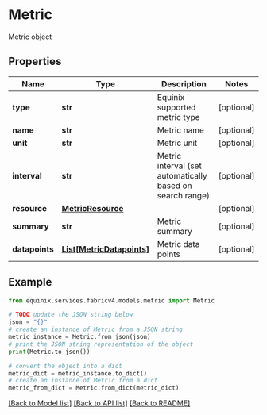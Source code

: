 # Metric

Metric object

## Properties

Name | Type | Description | Notes
------------ | ------------- | ------------- | -------------
**type** | **str** | Equinix supported metric type | [optional] 
**name** | **str** | Metric name | [optional] 
**unit** | **str** | Metric unit | [optional] 
**interval** | **str** | Metric interval (set automatically based on search range) | [optional] 
**resource** | [**MetricResource**](MetricResource.md) |  | [optional] 
**summary** | **str** | Metric summary | [optional] 
**datapoints** | [**List[MetricDatapoints]**](MetricDatapoints.md) | Metric data points | [optional] 

## Example

```python
from equinix.services.fabricv4.models.metric import Metric

# TODO update the JSON string below
json = "{}"
# create an instance of Metric from a JSON string
metric_instance = Metric.from_json(json)
# print the JSON string representation of the object
print(Metric.to_json())

# convert the object into a dict
metric_dict = metric_instance.to_dict()
# create an instance of Metric from a dict
metric_from_dict = Metric.from_dict(metric_dict)
```
[[Back to Model list]](../README.md#documentation-for-models) [[Back to API list]](../README.md#documentation-for-api-endpoints) [[Back to README]](../README.md)


